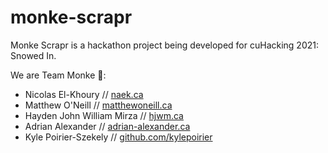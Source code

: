 # monke-scrapr

Monke Scrapr is a hackathon project being developed for cuHacking 2021: Snowed In. 

We are Team Monke 🦍:

- Nicolas El-Khoury // [naek.ca](https://naek.ca)
- Matthew O'Neill // [matthewoneill.ca](https://matthewoneill.ca)
- Hayden John William Mirza // [hjwm.ca](https://hjwm.ca)
- Adrian Alexander // [adrian-alexander.ca](https://adrian-alexander.ca/)
- Kyle Poirier-Szekely // [github.com/kylepoirier](https://github.com/kylepoirier)
